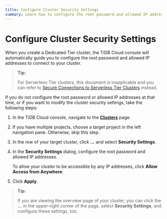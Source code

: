 ```yaml
---
title: Configure Cluster Security Settings
summary: Learn how to configure the root password and allowed IP addresses to connect to your cluster.
---
```


# Configure Cluster Security Settings

When you create a Dedicated Tier cluster, the TiDB Cloud console will automatically guide you to configure the root password and allowed IP addresses to connect to your cluster.

> **Tip:**
>
> For Serverless Tier clusters, this document is inapplicable and you can refer to [Secure Connections to Serverless Tier Clusters](/tidb-cloud/secure-connections-to-serverless-tier-clusters.md) instead.

If you do not configure the root password or allowed IP addresses at that time, or if you want to modify the cluster security settings, take the following steps:

1. In the TiDB Cloud console, navigate to the [**Clusters**](https://tidbcloud.com/console/clusters) page.
2. If you have multiple projects, choose a target project in the left navigation pane. Otherwise, skip this step.
3. In the row of your target cluster, click **...** and select **Security Settings**.
4. In the **Security Settings** dialog, configure the root password and allowed IP addresses.

    To allow your cluster to be accessible by any IP addresses, click **Allow Access from Anywhere**.

5. Click **Apply**.

> **Tip:**
>
> If you are viewing the overview page of your cluster, you can click the **...** in the upper-right corner of the page, select **Security Settings**, and configure these settings, too.
